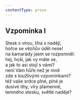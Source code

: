 ```yaml
---
contentType: prose
---
```


## Vzpomínka I

Stesk s vírou, tíha s nadějí,  
hořce se vězňův úděl nese!  
na kamarády jsem se rozpomněl:  
hej, hoši, jak vy máte se,  
a jak to asi stojí s vámi?  
není Vám hůře než je mně  
zde s toužlivými vzpomínkami?  
též vaše srdce plné, plné je  
dusivé tíhy, víry plamenné,  
temného stesku, světlé naděje?
